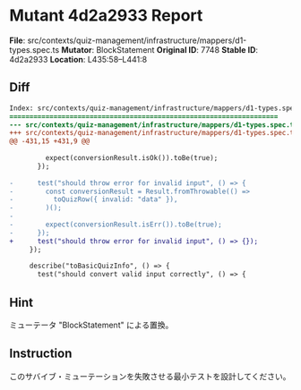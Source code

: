# Mutant 4d2a2933 Report

**File**: src/contexts/quiz-management/infrastructure/mappers/d1-types.spec.ts
**Mutator**: BlockStatement
**Original ID**: 7748
**Stable ID**: 4d2a2933
**Location**: L435:58–L441:8

## Diff

```diff
Index: src/contexts/quiz-management/infrastructure/mappers/d1-types.spec.ts
===================================================================
--- src/contexts/quiz-management/infrastructure/mappers/d1-types.spec.ts	original
+++ src/contexts/quiz-management/infrastructure/mappers/d1-types.spec.ts	mutated #7748
@@ -431,15 +431,9 @@
 
         expect(conversionResult.isOk()).toBe(true);
       });
 
-      test("should throw error for invalid input", () => {
-        const conversionResult = Result.fromThrowable(() =>
-          toQuizRow({ invalid: "data" }),
-        )();
-
-        expect(conversionResult.isErr()).toBe(true);
-      });
+      test("should throw error for invalid input", () => {});
     });
 
     describe("toBasicQuizInfo", () => {
       test("should convert valid input correctly", () => {
```

## Hint

ミューテータ "BlockStatement" による置換。

## Instruction

このサバイブ・ミューテーションを失敗させる最小テストを設計してください。
